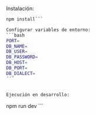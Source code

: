 Instalación:
```bash
npm install```

Configurar variables de entorno:
```bash
PORT=
DB_NAME=
DB_USER=
DB_PASSWORD=
DB_HOST=
DB_PORT=
DB_DIALECT=
´´´


Ejecución en desarrollo:


```
npm run dev
´´´
